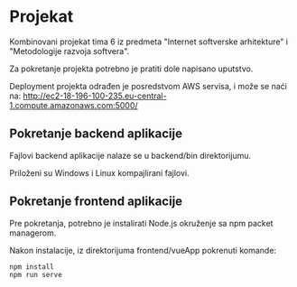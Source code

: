 # Projekat
Kombinovani projekat tima 6 iz predmeta "Internet softverske arhitekture" i "Metodologije razvoja softvera".

Za pokretanje projekta potrebno je pratiti dole napisano uputstvo.

Deployment projekta odrađen je posredstvom AWS servisa, i može se naći na: http://ec2-18-196-100-235.eu-central-1.compute.amazonaws.com:5000/

## Pokretanje backend aplikacije
Fajlovi backend aplikacije nalaze se u backend/bin direktorijumu.

Priloženi su Windows i Linux kompajlirani fajlovi.

## Pokretanje frontend aplikacije
Pre pokretanja, potrebno je instalirati Node.js okruženje sa npm packet managerom.

Nakon instalacije, iz direktorijuma frontend/vueApp pokrenuti komande:

```
npm install
npm run serve
```
